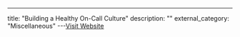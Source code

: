 ---
title: "Building a Healthy On-Call Culture"
description: ""
external_category: "Miscellaneous"
---[Visit Website](https://developers.soundcloud.com/blog/building-a-healthy-on-call-culture)

